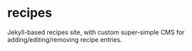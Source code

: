 recipes
=======

Jekyll-based recipes site, with custom super-simple CMS for adding/editing/removing recipe entries.

